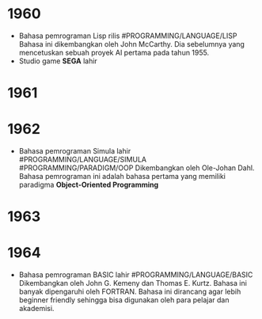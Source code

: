 # 1960
- Bahasa pemrograman Lisp rilis #PROGRAMMING/LANGUAGE/LISP
	Bahasa ini dikembangkan oleh John McCarthy. Dia sebelumnya yang mencetuskan sebuah proyek AI pertama pada tahun 1955.
- Studio game **SEGA** lahir
# 1961
# 1962
- Bahasa pemrograman Simula lahir #PROGRAMMING/LANGUAGE/SIMULA #PROGRAMMING/PARADIGM/OOP
	Dikembangkan oleh Ole-Johan Dahl. Bahasa pemrograman ini adalah bahasa pertama yang memiliki paradigma **Object-Oriented Programming**
# 1963
# 1964
- Bahasa pemrograman BASIC lahir #PROGRAMMING/LANGUAGE/BASIC
	Dikembangkan oleh John G. Kemeny dan Thomas E. Kurtz. Bahasa ini banyak dipengaruhi oleh FORTRAN. Bahasa ini dirancang agar lebih beginner friendly sehingga bisa digunakan oleh para pelajar dan akademisi.
